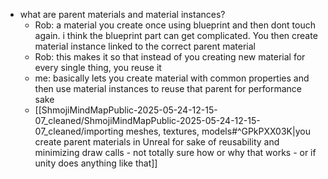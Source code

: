 
  * what are parent materials and material instances?
    * Rob: a material you create once using blueprint and then dont touch again. i think the blueprint part can get complicated. You then create material instance linked to the correct parent material
    * Rob: this makes it so that instead of you creating new material for every single thing, you reuse it
    * me: basically lets you create material with common properties and then use material instances to reuse that parent for performance sake
    * [[ShmojiMindMapPublic-2025-05-24-12-15-07_cleaned/ShmojiMindMapPublic-2025-05-24-12-15-07_cleaned/importing meshes, textures, models#^GPkPXX03K|you create parent materials in Unreal for sake of reusability and minimizing draw calls - not totally sure how or why that works - or if unity does anything like that]]